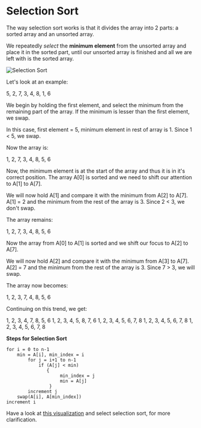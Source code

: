 # Selection Sort

The way selection sort works is that it divides the array into 2 parts: a sorted array and an unsorted array.

We repeatedly _select_ the **minimum element** from the unsorted array and place it in the sorted part, until our unsorted array is finished and all we are left with is the sorted array.

![Selection Sort](https://storage.googleapis.com/edyst-assets/static/selectionSort.gif)

Let's look at an example:

5, 2, 7, 3, 4, 8, 1, 6

We begin by holding the first element, and select the minimum from the remaining part of the array. If the minimum is lesser than the first element, we swap.

In this case, first element = 5, minimum element in rest of array is 1. Since 1 < 5, we swap.

Now the array is:

1, 2, 7, 3, 4, 8, 5, 6

Now, the minimum element is at the start of the array and thus it is in it's correct position. The array A[0] is sorted and we need to shift our attention to A[1] to A[7].

We will now hold A[1] and compare it with the minimum from A[2] to A[7]. A[1] = 2 and the minimum from the rest of the array is 3. Since 2 < 3, we don't swap.

The array remains:

1, 2, 7, 3, 4, 8, 5, 6

Now the array from A[0] to A[1] is sorted and we shift our focus to A[2] to A[7].

We will now hold A[2] and compare it with the minimum from A[3] to A[7]. A[2] = 7 and the minimum from the rest of the array is 3. Since 7 > 3, we will swap.

The array now becomes:

1, 2, 3, 7, 4, 8, 5, 6

Continuing on this trend, we get:

1, 2, 3, 4, 7, 8, 5, 6
1, 2, 3, 4, 5, 8, 7, 6
1, 2, 3, 4, 5, 6, 7, 8
1, 2, 3, 4, 5, 6, 7, 8
1, 2, 3, 4, 5, 6, 7, 8

**Steps for Selection Sort**

```
for i = 0 to n-1
    min = A[i], min_index = i
        for j = i+1 to n-1
            if (A[j] < min)
               {
                    min_index = j
                    min = A[j]
                }
        increment j
    swap(A[i], A[min_index])    
increment i
```

Have a look at [this visualization](https://visualgo.net/en/sorting)  and select selection sort, for more clarification.